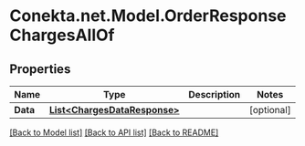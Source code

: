 # Conekta.net.Model.OrderResponseChargesAllOf

## Properties

Name | Type | Description | Notes
------------ | ------------- | ------------- | -------------
**Data** | [**List&lt;ChargesDataResponse&gt;**](ChargesDataResponse.md) |  | [optional] 

[[Back to Model list]](../README.md#documentation-for-models) [[Back to API list]](../README.md#documentation-for-api-endpoints) [[Back to README]](../README.md)

